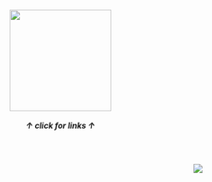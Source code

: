 
<h5 align="center">
<a href="https://rentry.co/sit"><img src="https://files.catbox.moe/fubsjp.jpg"width="180" height="180"></img></a><br><br>
  ↑ click for links ↑
</h5>
<br>
<h4 align="right">
  <img src="https://komarev.com/ghpvc/?username=tojifg&color=ffd259&style=for-the-badge&label=WANTED+COUNT:&base=1000000000">
</h4>
